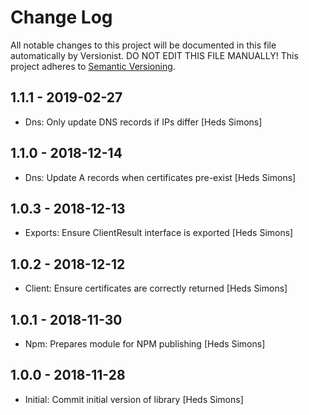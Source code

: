 # Change Log

All notable changes to this project will be documented in this file
automatically by Versionist. DO NOT EDIT THIS FILE MANUALLY!
This project adheres to [Semantic Versioning](http://semver.org/).

## 1.1.1 - 2019-02-27

* Dns: Only update DNS records if IPs differ [Heds Simons]

## 1.1.0 - 2018-12-14

* Dns: Update A records when certificates pre-exist [Heds Simons]

## 1.0.3 - 2018-12-13

* Exports: Ensure ClientResult interface is exported [Heds Simons]

## 1.0.2 - 2018-12-12

* Client: Ensure certificates are correctly returned [Heds Simons]

## 1.0.1 - 2018-11-30

* Npm: Prepares module for NPM publishing [Heds Simons]

## 1.0.0 - 2018-11-28

* Initial: Commit initial version of library [Heds Simons]
